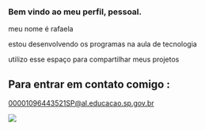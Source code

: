 ### Bem vindo ao meu perfil, pessoal.

meu nome é rafaela 

estou desenvolvendo os programas na aula de tecnologia

utilizo esse espaço para compartilhar meus projetos


## Para entrar em contato comigo :

00001096443521SP@al.educacao.sp.gov.br

![](https://media1.tenor.com/m/mCiM7CmGGI4AAAAC/naruto.gif)

